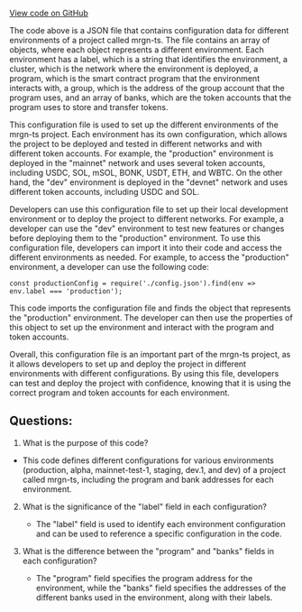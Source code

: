 [View code on GitHub](https://github.com/mrgnlabs/mrgn-ts/packages/marginfi-client-v2/src/configs.json)

The code above is a JSON file that contains configuration data for different environments of a project called mrgn-ts. The file contains an array of objects, where each object represents a different environment. Each environment has a label, which is a string that identifies the environment, a cluster, which is the network where the environment is deployed, a program, which is the smart contract program that the environment interacts with, a group, which is the address of the group account that the program uses, and an array of banks, which are the token accounts that the program uses to store and transfer tokens.

This configuration file is used to set up the different environments of the mrgn-ts project. Each environment has its own configuration, which allows the project to be deployed and tested in different networks and with different token accounts. For example, the "production" environment is deployed in the "mainnet" network and uses several token accounts, including USDC, SOL, mSOL, BONK, USDT, ETH, and WBTC. On the other hand, the "dev" environment is deployed in the "devnet" network and uses different token accounts, including USDC and SOL.

Developers can use this configuration file to set up their local development environment or to deploy the project to different networks. For example, a developer can use the "dev" environment to test new features or changes before deploying them to the "production" environment. To use this configuration file, developers can import it into their code and access the different environments as needed. For example, to access the "production" environment, a developer can use the following code:

```
const productionConfig = require('./config.json').find(env => env.label === 'production');
```

This code imports the configuration file and finds the object that represents the "production" environment. The developer can then use the properties of this object to set up the environment and interact with the program and token accounts.

Overall, this configuration file is an important part of the mrgn-ts project, as it allows developers to set up and deploy the project in different environments with different configurations. By using this file, developers can test and deploy the project with confidence, knowing that it is using the correct program and token accounts for each environment.

## Questions:

1.  What is the purpose of this code?

- This code defines different configurations for various environments (production, alpha, mainnet-test-1, staging, dev.1, and dev) of a project called mrgn-ts, including the program and bank addresses for each environment.

2. What is the significance of the "label" field in each configuration?

   - The "label" field is used to identify each environment configuration and can be used to reference a specific configuration in the code.

3. What is the difference between the "program" and "banks" fields in each configuration?
   - The "program" field specifies the program address for the environment, while the "banks" field specifies the addresses of the different banks used in the environment, along with their labels.
